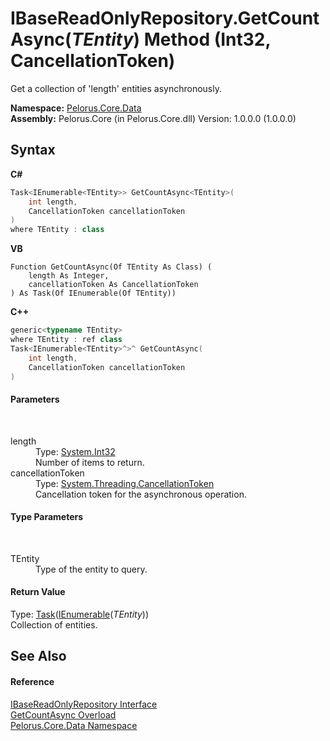 # IBaseReadOnlyRepository.GetCountAsync(*TEntity*) Method (Int32, CancellationToken)
 

Get a collection of 'length' entities asynchronously.

**Namespace:**&nbsp;<a href="E27DB326">Pelorus.Core.Data</a><br />**Assembly:**&nbsp;Pelorus.Core (in Pelorus.Core.dll) Version: 1.0.0.0 (1.0.0.0)

## Syntax

**C#**<br />
``` C#
Task<IEnumerable<TEntity>> GetCountAsync<TEntity>(
	int length,
	CancellationToken cancellationToken
)
where TEntity : class

```

**VB**<br />
``` VB
Function GetCountAsync(Of TEntity As Class) ( 
	length As Integer,
	cancellationToken As CancellationToken
) As Task(Of IEnumerable(Of TEntity))
```

**C++**<br />
``` C++
generic<typename TEntity>
where TEntity : ref class
Task<IEnumerable<TEntity>^>^ GetCountAsync(
	int length, 
	CancellationToken cancellationToken
)
```


#### Parameters
&nbsp;<dl><dt>length</dt><dd>Type: <a href="http://msdn2.microsoft.com/en-us/library/td2s409d" target="_blank">System.Int32</a><br />Number of items to return.</dd><dt>cancellationToken</dt><dd>Type: <a href="http://msdn2.microsoft.com/en-us/library/dd384802" target="_blank">System.Threading.CancellationToken</a><br />Cancellation token for the asynchronous operation.</dd></dl>

#### Type Parameters
&nbsp;<dl><dt>TEntity</dt><dd>Type of the entity to query.</dd></dl>

#### Return Value
Type: <a href="http://msdn2.microsoft.com/en-us/library/dd321424" target="_blank">Task</a>(<a href="http://msdn2.microsoft.com/en-us/library/9eekhta0" target="_blank">IEnumerable</a>(*TEntity*))<br />Collection of entities.

## See Also


#### Reference
<a href="E4B31551">IBaseReadOnlyRepository Interface</a><br /><a href="563BB229">GetCountAsync Overload</a><br /><a href="E27DB326">Pelorus.Core.Data Namespace</a><br />